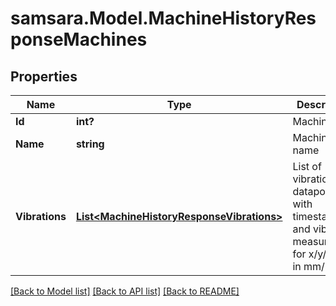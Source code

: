 # samsara.Model.MachineHistoryResponseMachines
## Properties

Name | Type | Description | Notes
------------ | ------------- | ------------- | -------------
**Id** | **int?** | Machine ID | [optional] 
**Name** | **string** | Machine name | [optional] 
**Vibrations** | [**List&lt;MachineHistoryResponseVibrations&gt;**](MachineHistoryResponseVibrations.md) | List of vibration datapoints, with timestamp and vibration measurement for x/y/z axis in mm/s | [optional] 

[[Back to Model list]](../README.md#documentation-for-models) [[Back to API list]](../README.md#documentation-for-api-endpoints) [[Back to README]](../README.md)

